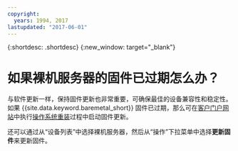```yaml
---
copyright:
  years: 1994, 2017
lastupdated: "2017-06-01"
---
```


{:shortdesc: .shortdesc}
{:new_window: target="_blank"}

# 如果裸机服务器的固件已过期怎么办？



与软件更新一样，保持固件更新也非常重要，可确保最佳的设备兼容性和稳定性。如果 {{site.data.keyword.baremetal_short}} 固件已过期，那么可在[客户门户网站](https://control.softlayer.com)中执行[操作系统重装](../infrastructure/software/vsi_reload_os.html)过程中启动固件更新。

还可以通过从“设备列表”中选择裸机服务器，然后从“操作”下拉菜单中选择**更新固件**来更新固件。
